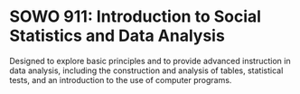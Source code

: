 # SOWO 911: Introduction to Social Statistics and Data Analysis

Designed to explore basic principles and to provide advanced instruction in data analysis, including the construction and analysis of tables, statistical tests, and an introduction to the use of computer programs.